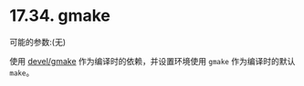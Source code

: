 # 17.34. gmake

可能的参数:(无)

使用 [devel/gmake](https://cgit.freebsd.org/ports/tree/devel/gmake/pkg-descr) 作为编译时的依赖，并设置环境使用 `gmake` 作为编译时的默认 `make`。

